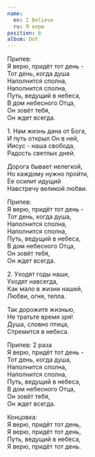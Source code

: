 ```yaml
---
name:
  en: I Believe
  ru: Я верю
position: 6
album: Dot
---
```


<span class="text-muted">Припев:</span>  
Я верю, придёт тот день -  
Тот день, когда душа  
Наполнится сполна,  
Наполнится сполна,  
Путь, ведущий в небеса,  
В дом небесного Отца,  
Он зовёт тебя,  
Он ждет всегда.

<span class="text-muted outdent">1.</span>
Нам жизнь дана от Бога,  
И путь открыл Он в ней,  
Иисус - наша свобода,  
Радость светлых дней.

Дорога бывает нелегкой,  
Но каждому нужно пройти,  
Ее осилит идущий  
Навстречу великой любви.

<span class="text-muted">Припев:</span>  
Я верю, придёт тот день -  
Тот день, когда душа,  
Наполнится сполна,  
Наполнится сполна,  
Путь, ведущий в небеса,  
В дом небесного Отца,  
Он зовёт тебя,  
Он ждет всегда.

<span class="text-muted outdent">2.</span>
Уходят годы наши,  
Уходят навсегда,  
Как мало в жизни нашей,  
Любви, огня, тепла.

Так дорожите жизнью,  
Не тратьте время зря!  
Душа, словно птица,  
Стремится в небеса.

<span class="text-muted">Припев: 2 раза</span>  
Я верю, придёт тот день -  
Тот день, когда душа,  
Наполнится сполна,  
Наполнится сполна,  
Путь, ведущий в небеса,  
В дом небесного Отца,  
Он зовёт тебя,  
Он ждет всегда.

<span class="text-muted">Концовка:</span>  
Я верю, придёт тот день,  
Я верю, придёт тот день,  
Путь, ведущий в небеса,  
Я верю, придёт тот день.